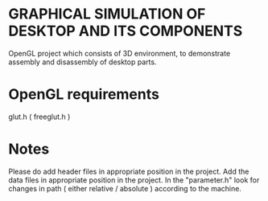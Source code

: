 # GRAPHICAL SIMULATION OF DESKTOP AND ITS COMPONENTS
OpenGL project which consists of 3D environment, to demonstrate assembly and disassembly of desktop parts.

# OpenGL requirements
  glut.h ( freeglut.h )
  
# Notes
Please do add header files in appropriate position in the project.
Add the data files in appropriate position in the project.
In the "parameter.h" look for changes in path ( either relative / absolute ) according to the machine.
